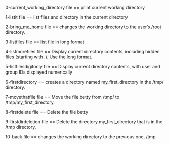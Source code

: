 0-current_working_directory file == print current working directory

1-listit file == list files and directory in the current directory

2-bring_me_home file == changes the working directory to the user’s /root directory.

3-listfiles file == list file in long format

4-listmorefiles file == Display current directory contents, including hidden files (starting with .). Use the long format.

5-listfilesdigitonly file == Display current directory contents, with user and group IDs displayed numerically

6-firstdirectory == creates a directory named my_first_directory in the /tmp/ directory.

7-movethatfile file == Move the file betty from /tmp/ to /tmp/my_first_directory.

8-firstdelete file == Delete the file betty

9-firstdirdeletion file == Delete the directory my_first_directory that is in the /tmp directory.

10-back file == changes the working directory to the previous one, /tmp

